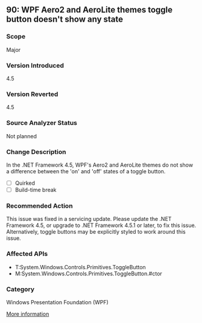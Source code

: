## 90: WPF Aero2 and AeroLite themes toggle button doesn't show any state

### Scope
Major

### Version Introduced
4.5

### Version Reverted
4.5

### Source Analyzer Status
Not planned

### Change Description
In the .NET Framework 4.5, WPF's Aero2 and AeroLite themes do not show a difference between the 'on' and 'off' states of a toggle button.

- [ ] Quirked
- [ ] Build-time break

### Recommended Action
This issue was fixed in a servicing update. Please update the .NET Framework 4.5, or upgrade to .NET Framework 4.5.1 or later, to fix this issue. Alternatively, toggle buttons may be explicitly styled to work around this issue.

### Affected APIs
* T:System.Windows.Controls.Primitives.ToggleButton
* M:System.Windows.Controls.Primitives.ToggleButton.#ctor

### Category
Windows Presentation Foundation (WPF)

[More information](http://stackoverflow.com/questions/12450751/togglebutton-doesnt-show-any-state)

<!--
    ### Notes
    Analyzer can check xaml
-->


